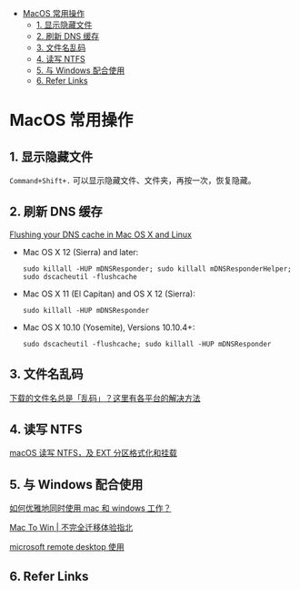 - [MacOS 常用操作](#MacOS-常用操作)
  - [1. 显示隐藏文件](#1-显示隐藏文件)
  - [2. 刷新 DNS 缓存](#2-刷新-DNS-缓存)
  - [3. 文件名乱码](#3-文件名乱码)
  - [4. 读写 NTFS](#4-读写-NTFS)
  - [5. 与 Windows 配合使用](#5-与-Windows-配合使用)
  - [6. Refer Links](#6-Refer-Links)

# MacOS 常用操作

## 1. 显示隐藏文件

`Command+Shift+.` 可以显示隐藏文件、文件夹，再按一次，恢复隐藏。

## 2. 刷新 DNS 缓存

[Flushing your DNS cache in Mac OS X and Linux](https://help.dreamhost.com/hc/en-us/articles/214981288-Flushing-your-DNS-cache-in-Mac-OS-X-and-Linux)

- Mac OS X 12 (Sierra) and later:
  ```
  sudo killall -HUP mDNSResponder; sudo killall mDNSResponderHelper; sudo dscacheutil -flushcache
  ```

- Mac OS X 11 (El Capitan) and OS X 12 (Sierra):
  ```
  sudo killall -HUP mDNSResponder
  ```

- Mac OS X 10.10 (Yosemite), Versions 10.10.4+:
  ```
  sudo dscacheutil -flushcache; sudo killall -HUP mDNSResponder
  ```

## 3. 文件名乱码

[下载的文件名总是「乱码」？这里有各平台的解决方法](https://sspai.com/post/44360)

## 4. 读写 NTFS

[macOS 读写 NTFS，及 EXT 分区格式化和挂载](https://zhih.me/macos-mount-ntfs-ext/)

## 5. 与 Windows 配合使用

[如何优雅地同时使用 mac 和 windows 工作？](https://www.jianshu.com/p/6b747fae1075)

[Mac To Win | 不完全迁移体验指北](https://sspai.com/post/45742)

[microsoft remote desktop 使用](https://jingyan.baidu.com/article/219f4bf7fe65e9de442d38b6.html)

## 6. Refer Links
